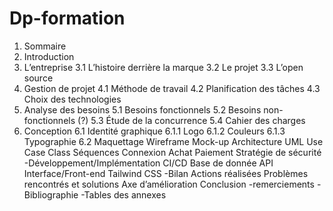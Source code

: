 # Dp-formation
1. Sommaire
2. Introduction 
3. L’entreprise
       3.1 L’histoire derrière la marque
       3.2 Le projet
      3.3 L’open source
4. Gestion de projet
      4.1 Méthode de travail
      4.2 Planification des tâches
      4.3 Choix des technologies
5. Analyse des besoins
      5.1 Besoins fonctionnels
      5.2 Besoins non-fonctionnels (?)
      5.3 Étude de la concurrence
      5.4 Cahier des charges
6. Conception
            6.1 Identité graphique
                  6.1.1 Logo
                  6.1.2 Couleurs
                  6.1.3 Typographie
            6.2 Maquettage
                  Wireframe
                  Mock-up
            Architecture
            UML
                  Use Case
                  Class
                  Séquences 
                      Connexion
                      Achat
                      Paiement
            Stratégie de sécurité
-Développement/Implémentation
      CI/CD
      Base de donnée
      API
      Interface/Front-end
            Tailwind CSS
-Bilan
      Actions réalisées
      Problèmes rencontrés et solutions
      Axe d’amélioration
      Conclusion
-remerciements
-Bibliographie
-Tables des annexes 

